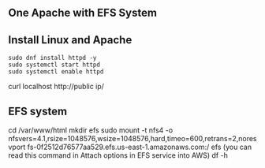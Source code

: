 ## One Apache with EFS System

## Install Linux and Apache

```
sudo dnf install httpd -y
sudo systemctl start httpd
sudo systemctl enable httpd
```

curl localhost
http://public ip/

## EFS system


cd /var/www/html
mkdir efs
sudo mount -t nfs4 -o nfsvers=4.1,rsize=1048576,wsize=1048576,hard,timeo=600,retrans=2,noresvport fs-0f2512d76577aa529.efs.us-east-1.amazonaws.com:/ efs
(you can read this command in Attach options in EFS service into AWS)
df -h

